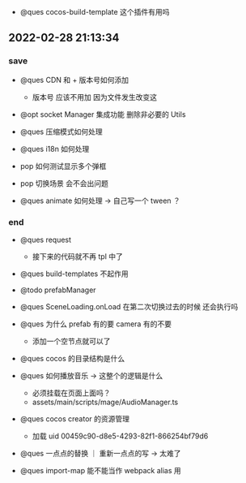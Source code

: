 -   @ques cocos-build-template 这个插件有用吗

## 2022-02-28 21:13:34

### save

-   @ques CDN 和 + 版本号如何添加

    -   版本号 应该不用加 因为文件发生改变这

-   @opt socket Manager 集成功能 删除非必要的 Utils
-   @ques 压缩模式如何处理

-   @ques i18n 如何处理

-   pop 如何测试显示多个弹框

-   pop 切换场景 会不会出问题

-   @ques animate 如何处理 -> 自己写一个 tween ？

### end

-   @ques request

    -   接下来的代码就不再 tpl 中了

-   @ques build-templates 不起作用

-   @todo prefabManager

-   @ques SceneLoading.onLoad 在第二次切换过去的时候 还会执行吗

-   @ques 为什么 prefab 有的要 camera 有的不要

    -   添加一个空节点就可以了

-   @ques cocos 的目录结构是什么

-   @ques 如何播放音乐 -> 这整个的逻辑是什么

    -   必须挂载在页面上面吗？
    -   assets/main/scripts/mage/AudioManager.ts

-   @ques cocos creator 的资源管理

    -   加载 uid 00459c90-d8e5-4293-82f1-866254bf79d6

-   @ques 一点点的替换 ｜ 重新一点点的写 -> 太难了
-   @ques import-map 能不能当作 webpack alias 用
